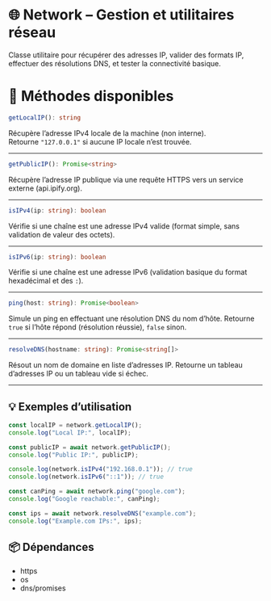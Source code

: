 # 🌐 Network – Gestion et utilitaires réseau

Classe utilitaire pour récupérer des adresses IP, valider des formats IP, effectuer des résolutions DNS, et tester la connectivité basique.

# 🔧 Méthodes disponibles

```ts
getLocalIP(): string
```

Récupère l’adresse IPv4 locale de la machine (non interne).  
Retourne `"127.0.0.1"` si aucune IP locale n’est trouvée.

---

```ts
getPublicIP(): Promise<string>
```

Récupère l’adresse IP publique via une requête HTTPS vers un service externe (api.ipify.org).

---

```ts
isIPv4(ip: string): boolean
```

Vérifie si une chaîne est une adresse IPv4 valide (format simple, sans validation de valeur des octets).

---

```ts
isIPv6(ip: string): boolean
```

Vérifie si une chaîne est une adresse IPv6 (validation basique du format hexadécimal et des `:`).

---

```ts
ping(host: string): Promise<boolean>
```

Simule un ping en effectuant une résolution DNS du nom d’hôte.
Retourne `true` si l’hôte répond (résolution réussie), `false` sinon.

---

```ts
resolveDNS(hostname: string): Promise<string[]>
```

Résout un nom de domaine en liste d’adresses IP.
Retourne un tableau d’adresses IP ou un tableau vide si échec.

---

## 💡 Exemples d’utilisation

```ts
const localIP = network.getLocalIP();
console.log("Local IP:", localIP);

const publicIP = await network.getPublicIP();
console.log("Public IP:", publicIP);

console.log(network.isIPv4("192.168.0.1")); // true
console.log(network.isIPv6("::1")); // true

const canPing = await network.ping("google.com");
console.log("Google reachable:", canPing);

const ips = await network.resolveDNS("example.com");
console.log("Example.com IPs:", ips);
```

## 📦 Dépendances

-   https
-   os
-   dns/promises
